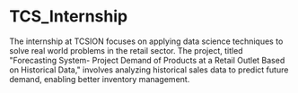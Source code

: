 # TCS_Internship
The internship at TCSION focuses on applying data science techniques to solve real world problems in the retail sector. The project, titled "Forecasting System- Project Demand of  Products at a Retail Outlet Based on Historical Data," involves analyzing historical sales data to  predict future demand, enabling better inventory management.
